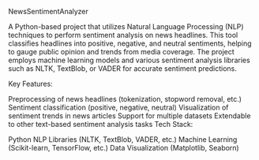 NewsSentimentAnalyzer

A Python-based project that utilizes Natural Language Processing (NLP) techniques to perform sentiment analysis on news headlines. This tool classifies headlines into positive, negative, and neutral sentiments, helping to gauge public opinion and trends from media coverage. The project employs machine learning models and various sentiment analysis libraries such as NLTK, TextBlob, or VADER for accurate sentiment predictions.

Key Features:

Preprocessing of news headlines (tokenization, stopword removal, etc.)
Sentiment classification (positive, negative, neutral)
Visualization of sentiment trends in news articles
Support for multiple datasets
Extendable to other text-based sentiment analysis tasks
Tech Stack:

Python
NLP Libraries (NLTK, TextBlob, VADER, etc.)
Machine Learning (Scikit-learn, TensorFlow, etc.)
Data Visualization (Matplotlib, Seaborn)
